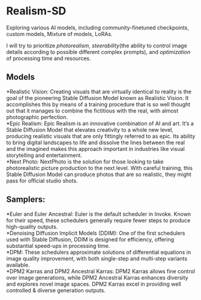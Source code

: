 # Realism-SD
Exploring various AI models, including community-finetuned checkpoints, custom models, Mixture of models, LoRAs. <br>

I will try to prioritize _photorealism_, _steerability_(the ability to control image details according to possible different complex prompts), and _optimization_ of processing time and resources. <br>

## Models
*Realistic Vision: Creating visuals that are virtually identical to reality is the goal of the pioneering Stable Diffusion Model known as Realistic Vision. It accomplishes this by means of a training procedure that is so well thought out that it manages to combine the fictitious with the real, with almost photographic perfection.<br> 
*Epic Realism: Epic Realism is an innovative combination of AI and art. It’s a Stable Diffusion Model that elevates creativity to a whole new level, producing realistic visuals that are only fittingly referred to as epic. Its ability to bring digital landscapes to life and dissolve the lines between the real and the imagined makes this approach important in industries like visual storytelling and entertainment.<br>
*Next Photo: NextPhoto is the solution for those looking to take photorealistic picture production to the next level. With careful training, this Stable Diffusion Model can produce photos that are so realistic, they might pass for official studio shots.
## Samplers: 
*Euler and Euler Ancestral: Euler is the default scheduler in Invoke. Known for their speed, these schedulers generally require fewer steps to produce high-quality outputs.<br>
*Denoising Diffusion Implicit Models (DDIM): One of the first schedulers used with Stable Diffusion, DDIM is designed for efficiency, offering substantial speed-ups in processing time.<br>
*DPM: These schedulers approximate solutions of differential equations in image quality improvement, with both single-step and multi-step variants available.<br>
*DPM2 Karras and DPM2 Ancestral Karras: DPM2 Karras allows fine control over image generations, while DPM2 Ancestral Karras enhances diversity and explores novel image spaces. DPM2 Karras excel in providing well controlled & diverse generation outputs.<br>


